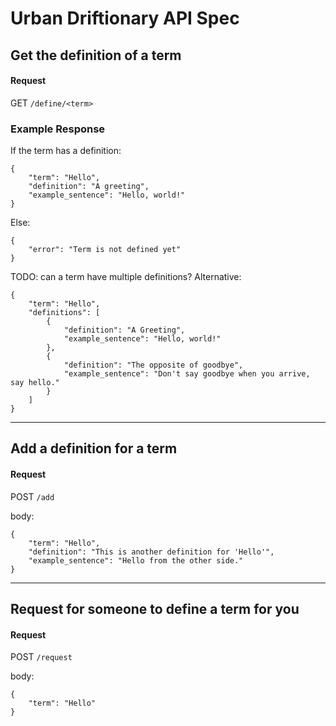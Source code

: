 # Urban Driftionary API Spec

## Get the definition of a term
#### Request
GET `/define/<term>`
### Example Response
If the term has a definition:
```
{
    "term": "Hello",
    "definition": "A greeting",
    "example_sentence": "Hello, world!"
}
```
Else:
```
{
    "error": "Term is not defined yet"
} 
```
TODO: can a term have multiple definitions? 
Alternative:
```
{
    "term": "Hello",
    "definitions": [
        {
            "definition": "A Greeting",
            "example_sentence": "Hello, world!"
        },
        {
            "definition": "The opposite of goodbye",
            "example_sentence": "Don't say goodbye when you arrive, say hello."
        }
    ]
}
```
---

## Add a definition for a term
#### Request
POST `/add`

body:
```
{
    "term": "Hello",
    "definition": "This is another definition for 'Hello'",
    "example_sentence": "Hello from the other side."
}
```

---

## Request for someone to define a term for you
#### Request
POST `/request`

body:
```
{
    "term": "Hello"
}
```